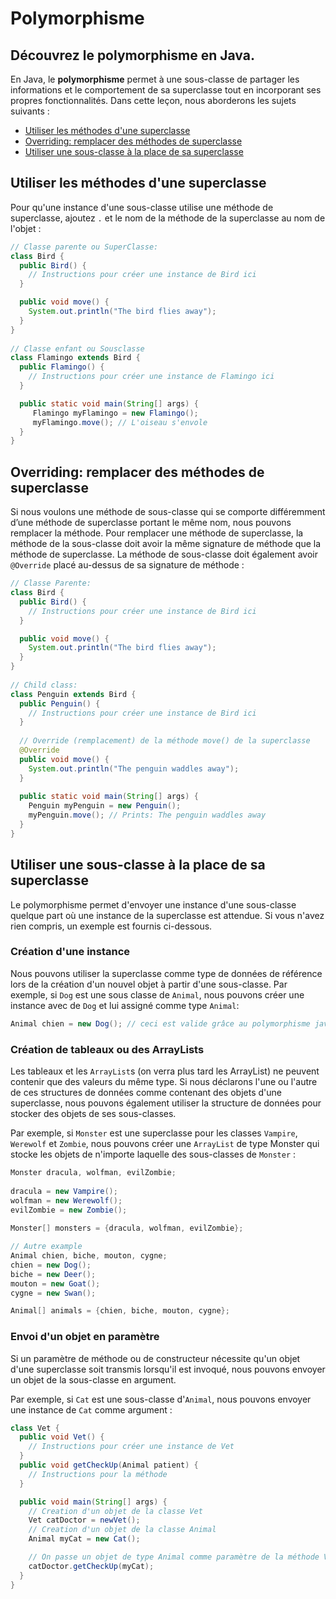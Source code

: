 # Polymorphisme

## Découvrez le polymorphisme en Java.

En Java, le **polymorphisme** permet à une sous-classe de partager les informations et le comportement de sa superclasse tout en incorporant ses propres fonctionnalités. Dans cette leçon, nous aborderons les sujets suivants :

- [Utiliser les méthodes d'une superclasse](#link1)
- [Overriding: remplacer des méthodes de superclasse](#link2)
- [Utiliser une sous-classe à la place de sa superclasse](#link3)

## <a id="link1"></a>Utiliser les méthodes d'une superclasse

Pour qu'une instance d'une sous-classe utilise une méthode de superclasse, ajoutez `.` et le nom de la méthode de la superclasse au nom de l'objet :

```java
// Classe parente ou SuperClasse:
class Bird {
  public Bird() {
    // Instructions pour créer une instance de Bird ici
  }

  public void move() {
    System.out.println("The bird flies away");
  }
}
 
// Classe enfant ou Sousclasse
class Flamingo extends Bird {
  public Flamingo() {
    // Instructions pour créer une instance de Flamingo ici
  }

  public static void main(String[] args) {
     Flamingo myFlamingo = new Flamingo();
     myFlamingo.move(); // L'oiseau s'envole
  }
}
```

## <a id="link2"></a>Overriding: remplacer des méthodes de superclasse

Si nous voulons une méthode de sous-classe qui se comporte différemment d’une méthode de superclasse portant le même nom, nous pouvons remplacer la méthode. Pour remplacer une méthode de superclasse, la méthode de la sous-classe doit avoir la même signature de méthode que la méthode de superclasse. La méthode de sous-classe doit également avoir `@Override` placé au-dessus de sa signature de méthode :

```java
// Classe Parente:
class Bird {
  public Bird() {
    // Instructions pour créer une instance de Bird ici
  }

  public void move() {
    System.out.println("The bird flies away");
  }
}
 
// Child class:
class Penguin extends Bird {
  public Penguin() {
    // Instructions pour créer une instance de Bird ici
  }
  
  // Override (remplacement) de la méthode move() de la superclasse
  @Override
  public void move() {
    System.out.println("The penguin waddles away");
  }
 
  public static void main(String[] args) {
    Penguin myPenguin = new Penguin();
    myPenguin.move(); // Prints: The penguin waddles away
  }
}
```

## <a id="link3"></a>Utiliser une sous-classe à la place de sa superclasse

Le polymorphisme permet d'envoyer une instance d'une sous-classe quelque part où une instance de la superclasse est attendue. Si vous n'avez rien compris, un exemple est fournis ci-dessous.

### Création d'une instance

Nous pouvons utiliser la superclasse comme type de données de référence lors de la création d'un nouvel objet à partir d'une sous-classe. Par exemple, si `Dog` est une sous classe de `Animal`, nous pouvons créer une instance avec de `Dog` et lui assigné comme type `Animal`:

```java
Animal chien = new Dog(); // ceci est valide grâce au polymorphisme java
```

### Création de tableaux ou des ArrayLists

Les tableaux et les `ArrayList`s (on verra plus tard les ArrayList) ne peuvent contenir que des valeurs du même type. Si nous déclarons l'une ou l'autre de ces structures de données comme contenant des objets d'une superclasse, nous pouvons également utiliser la structure de données pour stocker des objets de ses sous-classes.

Par exemple, si `Monster` est une superclasse pour les classes `Vampire`, `Werewolf` et `Zombie`, nous pouvons créer une `ArrayList` de type Monster qui stocke les objets de n'importe laquelle des sous-classes de `Monster` :

```java
Monster dracula, wolfman, evilZombie;
 
dracula = new Vampire();
wolfman = new Werewolf();
evilZombie = new Zombie();
 
Monster[] monsters = {dracula, wolfman, evilZombie};

// Autre example
Animal chien, biche, mouton, cygne;
chien = new Dog();
biche = new Deer();
mouton = new Goat();
cygne = new Swan();

Animal[] animals = {chien, biche, mouton, cygne};
```

### Envoi d'un objet en paramètre

Si un paramètre de méthode ou de constructeur nécessite qu'un objet d'une superclasse soit transmis lorsqu'il est invoqué, nous pouvons envoyer un objet de la sous-classe en argument.

Par exemple, si `Cat` est une sous-classe d'`Animal`, nous pouvons envoyer une instance de `Cat` comme argument :

```java
class Vet {
  public void Vet() {
    // Instructions pour créer une instance de Vet
  }
  public void getCheckUp(Animal patient) {
    // Instructions pour la méthode
  }

  public void main(String[] args) {
    // Creation d'un objet de la classe Vet
    Vet catDoctor = newVet();
    // Creation d'un objet de la classe Animal
    Animal myCat = new Cat();

    // On passe un objet de type Animal comme paramètre de la méthode Vet
    catDoctor.getCheckUp(myCat);
  }
}
```
